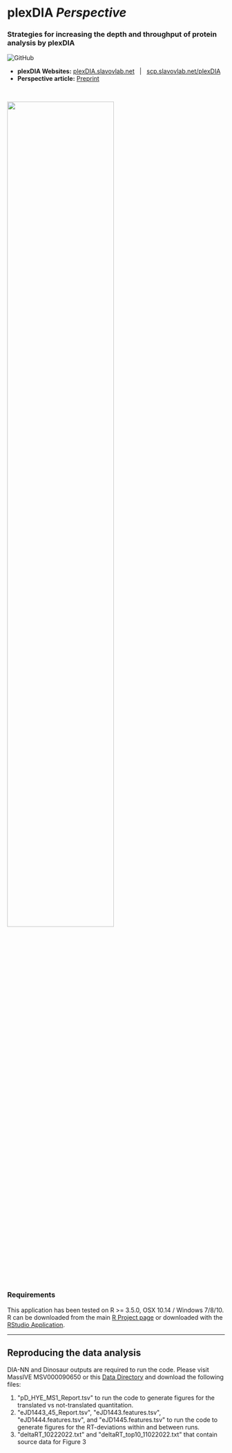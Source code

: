 # plexDIA *Perspective*
### Strategies for increasing the depth and throughput of protein analysis by plexDIA   


<!--![GitHub release](https://img.shields.io/github/release/SlavovLab/DO-MS.svg)-->
![GitHub](https://img.shields.io/github/license/SlavovLab/DO-MS.svg)

* **plexDIA Websites:** [plexDIA.slavovlab.net](https://plexDIA.slavovlab.net) &nbsp; | &nbsp; [scp.slavovlab.net/plexDIA](https://scp.slavovlab.net/plexDIA)
* **Perspective article:** [Preprint](https://www.biorxiv.org/content/10.1101/2021.11.03.467007v2) <!-- &nbsp; | &nbsp; [*Nature Biotechnology* Article](https://doi.org/10.1038/s41587-022-01389-w) -->


&nbsp;

<img src="https://scp.slavovlab.net/Figs/plexDIA_4.png" width="70%">



### Requirements

This application has been tested on R >= 3.5.0, OSX 10.14 / Windows 7/8/10. R can be downloaded from the main [R Project page](https://www.r-project.org/) or downloaded with the [RStudio Application](https://www.rstudio.com/products/rstudio/download/).



------------

## Reproducing the data analysis


DIA-NN and Dinosaur outputs are required to run the code. Please visit MassIVE MSV000090650 or this [Data Directory](https://drive.google.com/drive/folders/1eOntI0B-i5NK66DnDXnqZp2SvCPvl10R?usp=sharing) and download the following files:

1) "pD_HYE_MS1_Report.tsv" to run the code to generate figures for the translated vs not-translated quantitation.
2) "eJD1443_45_Report.tsv", "eJD1443.features.tsv", "eJD1444.features.tsv", and "eJD1445.features.tsv" to run the code to generate figures for the RT-deviations within and between runs.
3) "deltaRT_10222022.txt" and "deltaRT_top10_11022022.txt" that contain source data for Figure 3
